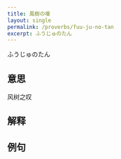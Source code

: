 ```yaml
---
title: 風樹の嘆
layout: single
permalink: /proverbs/fuu-ju-no-tan
excerpt: ふうじゅのたん
---
```


ふうじゅのたん

## 意思

风树之叹

## 解释

## 例句

